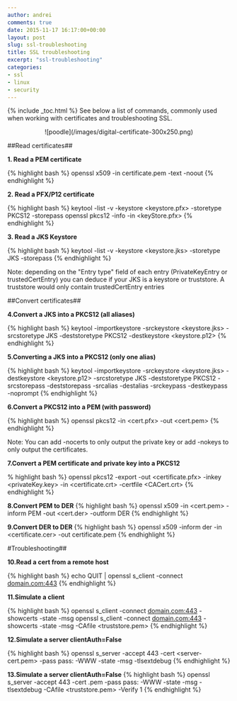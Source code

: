 ```yaml
---
author: andrei
comments: true
date: 2015-11-17 16:17:00+00:00
layout: post
slug: ssl-troubleshooting 
title: SSL troubleshooting
excerpt: "ssl-troubleshooting"
categories:
- ssl
- linux
- security
---
```


{% include _toc.html %}
See below a list of commands, commonly used when working with certificates and troubleshooting SSL.

<div style="text-align:center" markdown="1">
![poodle](/images/digital-certificate-300x250.png)
</div>


##Read certificates##

**1. Read a PEM certificate**

{% highlight bash %}
openssl x509 -in certificate.pem -text -noout
{% endhighlight %}

**2. Read a PFX/P12 certificate**

{% highlight bash %}
keytool -list -v -keystore <keystore.pfx> -storetype PKCS12 -storepass <pass>
openssl pkcs12 -info -in <keyStore.pfx>
{% endhighlight %}


**3. Read a JKS Keystore**

{% highlight bash %}
keytool -list -v -keystore <keystore.jks> -storetype JKS -storepass <pass>
{% endhighlight %}

Note: depending on the "Entry type" field of each entry (PrivateKeyEntry or trustedCertEntry) you can deduce if your JKS is a keystore or truststore. 
A truststore would only contain trustedCertEntry entries


##Convert certificates##

**4.Convert a JKS into a PKCS12 (all aliases)**

{% highlight bash %}
keytool -importkeystore -srckeystore <keystore.jks> -srcstoretype JKS -deststoretype PKCS12 -destkeystore <keystore.p12>
{% endhighlight %}

**5.Converting a JKS into a PKCS12 (only one alias)**

{% highlight bash %}
keytool -importkeystore -srckeystore <keystore.jks> -destkeystore <keystore.p12> -srcstoretype JKS -deststoretype PKCS12 -srcstorepass 
<pass> -deststorepass <pass> -srcalias <alias> -destalias <alias> -srckeypass <keypass> -destkeypass <keypass> -noprompt
{% endhighlight %}

**6.Convert a PKCS12 into a PEM (with password)**

{% highlight bash %}
openssl pkcs12 -in <cert.pfx> -out <cert.pem>
{% endhighlight %}

Note: You can add -nocerts to only output the private key or add -nokeys to only output the certificates.

**7.Convert a PEM certificate and private key into a PKCS12**

% highlight bash %}
openssl pkcs12 -export -out <certificate.pfx> -inkey <privateKey.key> -in <certificate.crt> -certfile <CACert.crt>
{% endhighlight %}


**8.Convert PEM to DER**
{% highlight bash %}
openssl x509 -in <cert.pem> -inform PEM -out <cert.der> -outform DER
{% endhighlight %}

**9.Convert DER to DER**
{% highlight bash %}
openssl x509 -inform der -in <certificate.cer> -out certificate.pem
{% endhighlight %}

#Troubleshooting##

**10.Read a cert from a remote host**

{% highlight bash %}
echo QUIT | openssl s_client -connect <domain.com:443>
{% endhighlight %}

**11.Simulate a client**

{% highlight bash %}
openssl s_client -connect <domain.com:443> -showcerts -state -msg
openssl s_client -connect <domain.com:443> -showcerts -state -msg -CAfile <truststore.pem>
{% endhighlight %}

**12.Simulate a server clientAuth=False**

{% highlight bash %}
openssl s_server -accept 443 -cert <server-cert.pem> -pass pass:<pass> -WWW -state -msg -tlsextdebug
{% endhighlight %}

**13.Simulate a server clientAuth=False**
{% highlight bash %}
openssl s_server -accept 443 -cert <server-cert>.pem -pass pass:<pass> -WWW -state -msg -tlsextdebug -CAfile <truststore.pem> -Verify 1
{% endhighlight %}
